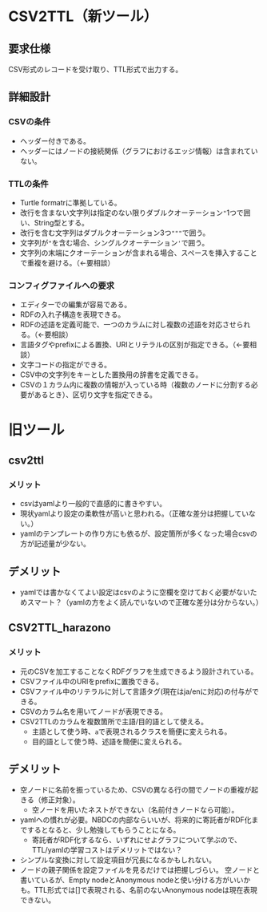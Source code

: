 # CSV2TTL（新ツール）
## 要求仕様
CSV形式のレコードを受け取り、TTL形式で出力する。
## 詳細設計
### CSVの条件
- ヘッダー付きである。
- ヘッダーにはノードの接続関係（グラフにおけるエッジ情報）は含まれていない。

### TTLの条件
- Turtle formatrに準拠している。
- 改行を含まない文字列は指定のない限りダブルクオーテーション`"`1つで囲い、String型とする。
- 改行を含む文字列はダブルクオーテーション3つ`"""`で囲う。
- 文字列が`"`を含む場合、シングルクオーテーション`'`で囲う。
- 文字列の末端にクオーテーションが含まれる場合、スペースを挿入することで重複を避ける。（←要相談）

### コンフィグファイルへの要求
- エディターでの編集が容易である。
- RDFの入れ子構造を表現できる。
- RDFの述語を定義可能で、一つのカラムに対し複数の述語を対応させられる。（←要相談）
- 言語タグやprefixによる置換、URIとリテラルの区別が指定できる。（←要相談）
- 文字コードの指定ができる。
- CSV中の文字列をキーとした置換用の辞書を定義できる。
- CSVの１カラム内に複数の情報が入っている時（複数のノードに分割する必要があるとき）、区切り文字を指定できる。


# 旧ツール
## csv2ttl
### メリット
- csvはyamlより一般的で直感的に書きやすい。
- 現状yamlより設定の柔軟性が高いと思われる。（正確な差分は把握していない。）
- yamlのテンプレートの作り方にも依るが、設定箇所が多くなった場合csvの方が記述量が少ない。

## デメリット
- yamlでは書かなくてよい設定はcsvのように空欄を空けておく必要がないためスマート？（yamlの方をよく読んでいないので正確な差分は分からない。）

## CSV2TTL_harazono
### メリット
- 元のCSVを加工することなくRDFグラフを生成できるよう設計されている。
- CSVファイル中のURIをprefixに置換できる。
- CSVファイル中のリテラルに対して言語タグ(現在はja/enに対応)の付与ができる。
- CSVのカラム名を用いてノードが表現できる。
- CSV2TTLのカラムを複数箇所で主語/目的語として使える。
	- 主語として使う時、`a`で表現されるクラスを簡便に変えられる。
	- 目的語として使う時、述語を簡便に変えられる。

## デメリット
- 空ノードに名前を振っているため、CSVの異なる行の間でノードの重複が起きる（修正対象）。
	- 空ノードを用いたネストができない（名前付きノードなら可能）。
- yamlへの慣れが必要。NBDCの内部ならいいが、将来的に寄託者がRDF化までするとなると、少し勉強してもらうことになる。
	- 寄託者がRDF化するなら、いずれにせよグラフについて学ぶので、TTL/yamlの学習コストはデメリットではない？
- シンプルな変換に対して設定項目が冗長になるかもしれない。
- ノードの親子関係を設定ファイルを見るだけでは把握しづらい。
空ノードと書いているが、Empty nodeとAnonymous nodeと使い分ける方がいいかも。TTL形式では[]で表現される、名前のないAnonymous nodeは現在表現できない。

